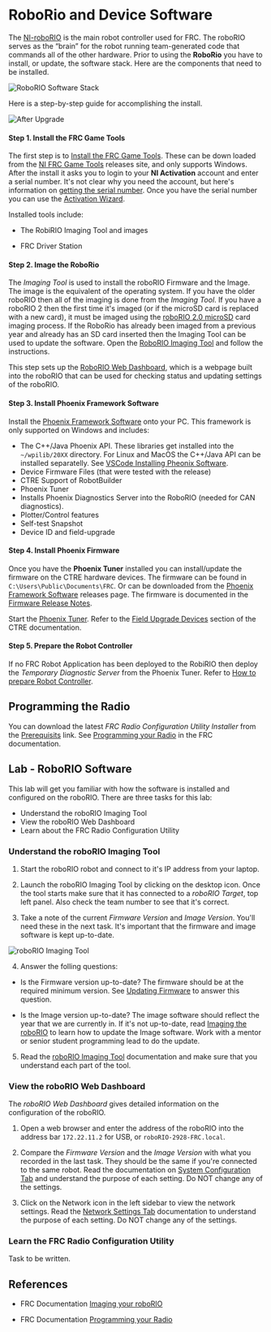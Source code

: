 # RoboRio and Device Software

The [NI-roboRIO](https://docs.wpilib.org/en/stable/docs/software/roborio-info/roborio-introduction.html#roborio-introduction) is the main robot controller used for FRC. The roboRIO serves as the “brain” for the robot running team-generated code that commands all of the other hardware.  Prior to using the **RoboRio** you have to install, or update, the software stack.  Here are the components that need to be installed.

![RoboRIO Software Stack](../../images/FRCTools/FRCTools.016.jpeg)

Here is a step-by-step guide for accomplishing the install.

![After Upgrade](../../images/FRCTools/FRCTools.017.jpeg)

#### Step 1. Install the FRC Game Tools
The first step is to [Install the FRC Game Tools](https://docs.wpilib.org/en/stable/docs/zero-to-robot/step-2/frc-game-tools.html).  These can be down loaded from the [NI FRC Game Tools](https://www.ni.com/en-us/support/downloads/drivers/download.frc-game-tools.html#440024) releases site, and only supports Windows.  After the install it asks you to login to your **NI Activation** account and enter a serial number.  It's not clear why you need the account, but here's information on [getting the serial number](https://knowledge.ni.com/KnowledgeArticleDetails?id=kA00Z0000019OJTSA2&l=en-US).  Once you have the serial number you can use the [Activation Wizard](https://docs.wpilib.org/en/stable/docs/zero-to-robot/step-2/labview-setup.html#ni-activation-wizard). 

Installed tools include:  

- The RobiRIO Imaging Tool and images

- FRC Driver Station

#### Step 2. Image the RoboRio
The *Imaging Tool* is used to install the roboRIO Firmware and the Image.  The image is the equivalent of the operating system.  If you have the older roboRIO then all of the imaging is done from the *Imaging Tool*. If you have a roboRIO 2 then the first time it's imaged (or if the microSD card is replaced with a new card), it must be imaged using the [roboRIO 2.0 microSD](https://docs.wpilib.org/en/stable/docs/software/roborio-info/roborio2-imaging.html) card imaging process. If the RoboRio has already been imaged from a previous year and already has an SD card inserted then the Imaging Tool can be used to update the software. Open the [RoboRIO Imaging Tool](https://docs.wpilib.org/en/stable/docs/zero-to-robot/step-3/imaging-your-roborio.html#roborio-imaging-tool) and follow the instructions.  

This step sets up the [RoboRIO Web Dashboard](https://docs.wpilib.org/en/stable/docs/software/roborio-info/roborio-web-dashboard.html#roborio-web-dashboard), which is a webpage built into the roboRIO that can be used for checking status and updating settings of the roboRIO. 

#### Step 3. Install Phoenix Framework Software

Install the [Phoenix Framework Software](https://store.ctr-electronics.com/software/) onto your PC.  This framework is only supported on Windows and includes:  

- The C++/Java Phoenix API.  These libraries get installed into the `~/wpilib/20XX` directory. For Linux and MacOS the C++/Java API can be installed separatelly.  See [VSCode Installing Pheonix Software](../../Tools/vscode.md#pheonix).
- Device Firmware Files (that were tested with the release)
- CTRE Support of RobotBuilder
- Phoenix Tuner
- Installs Phoenix Diagnostics Server into the RoboRIO (needed for CAN diagnostics).
- Plotter/Control features
- Self-test Snapshot
- Device ID and field-upgrade

#### Step 4. Install Phoenix Firmware
Once you have the **Phoenix Tuner** installed you can install/update the firmware on the CTRE hardware devices.  The firmware can be found in `C:\Users\Public\Documents\FRC`.  Or can be downloaded from the [Phoenix Framework Software](https://store.ctr-electronics.com/software/) releases page.  The firmware is documented in the [Firmware Release Notes](https://docs.ctre-phoenix.com/en/stable/ch22_SoftReleaseNote.html#ch22-softreleasenote).

Start the [Phoenix Tuner](https://docs.ctre-phoenix.com/en/stable/ch05_PrepWorkstation.html#frc-windows-open-phoenix-tuner). Refer to the [Field Upgrade Devices](https://docs.ctre-phoenix.com/en/stable/ch08_BringUpCAN.html#field-upgrade-devices) section of the CTRE documentation.

#### Step 5. Prepare the Robot Controller
If no FRC Robot Application has been deployed to the RobiRIO then deploy the *Temporary Diagnostic Server* from the Phoenix Tuner.  Refer to [How to prepare Robot Controller](https://docs.ctre-phoenix.com/en/stable/ch06_PrepRobot.html#how-to-prepare-robot-controller).

## Programming the Radio
You can download the latest *FRC Radio Configuration Utility Installer* from the [Prerequisits](https://docs.wpilib.org/en/stable/docs/zero-to-robot/step-3/radio-programming.html#prerequisites) link.  See [Programming your Radio](https://docs.wpilib.org/en/stable/docs/zero-to-robot/step-3/radio-programming.html) in the FRC documentation.

## Lab - RoboRIO Software
This lab will get you familiar with how the software is installed and configured on the roboRIO.  There are three tasks for this lab:

- Understand the roboRIO Imaging Tool
- View the roboRIO Web Dashboard
- Learn about the FRC Radio Configuration Utility

### Understand the roboRIO Imaging Tool
1. Start the roboRIO robot and connect to it's IP address from your laptop.

2. Launch the roboRIO Imaging Tool by clicking on the desktop icon. Once the tool starts make sure that it has connected to a *roboRIO Target*, top left panel. Also check the team number to see that it's correct.

3. Take a note of the current *Firmware Version* and *Image Version*. You'll need these in the next task. It's important that the firmware and image software is kept up-to-date. 

![roboRIO Imaging Tool](../../images/FRCroboRIO/FRCroboRIO.001.jpeg)

4. Answer the folling questions:

- Is the Firmware version up-to-date?  The firmware should be at the required minimum version. See [Updating Firmware](https://docs.wpilib.org/en/stable/docs/zero-to-robot/step-3/imaging-your-roborio.html#updating-firmware) to answer this question.

- Is the Image version up-to-date?  The image software should reflect the year that we are currently in.  If it's not up-to-date, read [Imaging the roboRIO](https://docs.wpilib.org/en/stable/docs/zero-to-robot/step-3/imaging-your-roborio.html#imaging-the-roborio) to learn how to update the Image software.  Work with a mentor or senior student programming lead to do the update.

5. Read the [roboRIO Imaging Tool](https://docs.wpilib.org/en/stable/docs/zero-to-robot/step-3/imaging-your-roborio.html#roborio-imaging-tool) documentation and make sure that you understand each part of the tool.


### View the roboRIO Web Dashboard
The *roboRIO Web Dashboard* gives detailed information on the configuration of the roboRIO. 

1. Open a web browser and enter the address of the roboRIO into the address bar `172.22.11.2` for USB, or `roboRIO-2928-FRC.local`.

2. Compare the *Firmware Version* and the *Image Version* with what you recorded in the last task. They should be the same if you're connected to the same robot. Read the documentation on [System Configuration Tab](https://docs.wpilib.org/en/stable/docs/software/roborio-info/roborio-web-dashboard.html#system-configuration-tab) and understand the purpose of each setting. Do NOT change any of the settings.

3. Click on the Network icon in the left sidebar to view the network settings.  Read the [Network Settings Tab](https://docs.wpilib.org/en/stable/docs/software/roborio-info/roborio-web-dashboard.html#network-configuration) documentation to understand the purpose of each setting. Do NOT change any of the settings.

### Learn the FRC Radio Configuration Utility

Task to be written.

## References
- FRC Documentation [Imaging your roboRIO](https://docs.wpilib.org/en/stable/docs/zero-to-robot/step-3/imaging-your-roborio.html)

- FRC Documentation [Programming your Radio](https://docs.wpilib.org/en/stable/docs/zero-to-robot/step-3/radio-programming.html) 